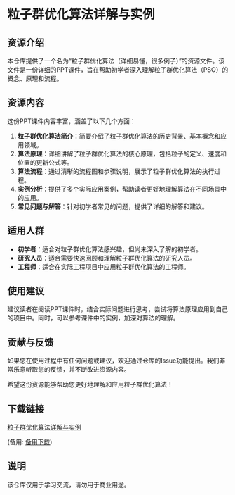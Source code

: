 # 粒子群优化算法详解与实例

## 资源介绍

本仓库提供了一个名为“粒子群优化算法（详细易懂，很多例子）”的资源文件。该文件是一份详细的PPT课件，旨在帮助初学者深入理解粒子群优化算法（PSO）的概念、原理和流程。

## 资源内容

这份PPT课件内容丰富，涵盖了以下几个方面：

1. **粒子群优化算法简介**：简要介绍了粒子群优化算法的历史背景、基本概念和应用领域。
2. **算法原理**：详细讲解了粒子群优化算法的核心原理，包括粒子的定义、速度和位置的更新公式等。
3. **算法流程**：通过清晰的流程图和步骤说明，展示了粒子群优化算法的执行过程。
4. **实例分析**：提供了多个实际应用案例，帮助读者更好地理解算法在不同场景中的应用。
5. **常见问题与解答**：针对初学者常见的问题，提供了详细的解答和建议。

## 适用人群

- **初学者**：适合对粒子群优化算法感兴趣，但尚未深入了解的初学者。
- **研究人员**：适合需要快速回顾和理解粒子群优化算法的研究人员。
- **工程师**：适合在实际工程项目中应用粒子群优化算法的工程师。

## 使用建议

建议读者在阅读PPT课件时，结合实际问题进行思考，尝试将算法原理应用到自己的项目中。同时，可以参考课件中的实例，加深对算法的理解。

## 贡献与反馈

如果您在使用过程中有任何问题或建议，欢迎通过仓库的Issue功能提出。我们非常乐意听取您的反馈，并不断改进资源内容。

希望这份资源能够帮助您更好地理解和应用粒子群优化算法！

## 下载链接
[粒子群优化算法详解与实例](https://pan.quark.cn/s/c8628cea3006) 

(备用: [备用下载](https://pan.baidu.com/s/1AXX8vsjqvYK8RWxAjvutFQ?pwd=1234))

## 说明

该仓库仅用于学习交流，请勿用于商业用途。
